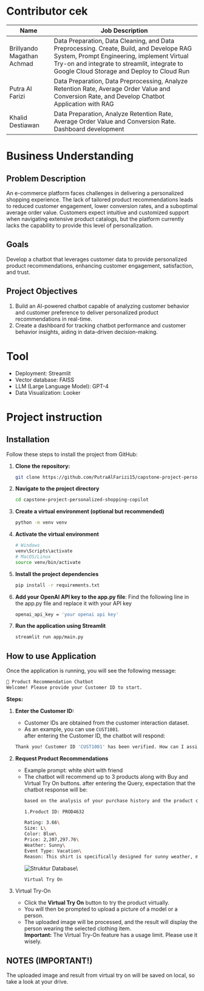 # Contributor cek
| Name  | Job Description |
| ------------- | ------------- |
| Brillyando Magathan Achmad  | Data Preparation, Data Cleaning, and Data Preprocessing. Create, Build, and Develope RAG System, Prompt Engineering, implement Virtual Try-on and integrate to streamlit, integrate to Google Cloud Storage and Deploy to Cloud Run  |
| Putra Al Farizi  | Data Preparation, Data Preprocessing, Analyze Retention Rate, Average Order Value and Conversion Rate, and Develop Chatbot Application with RAG|
| Khalid Destiawan  | Data Preparation, Analyze Retention Rate, Average Order Value and Conversion Rate. Dashboard development |

# Business Understanding

## Problem Description
An e-commerce platform faces challenges in delivering a personalized shopping experience. The lack of tailored product recommendations leads to reduced customer engagement, lower conversion rates, and a suboptimal average order value. Customers expect intuitive and customized support when navigating extensive product catalogs, but the platform currently lacks the capability to provide this level of personalization.

## Goals
Develop a chatbot that leverages customer data to provide personalized product recommendations, enhancing customer engagement, satisfaction, and trust.

## Project Objectives
1. Build an AI-powered chatbot capable of analyzing customer behavior and customer preference to deliver personalized product recommendations in real-time.
2. Create a dashboard for tracking chatbot performance and customer behavior insights, aiding in data-driven decision-making.

# Tool
- Deployment: Streamlit
- Vector database: FAISS
- LLM (Large Language Model): GPT-4
- Data Visualization: Looker

# Project instruction

## Installation

Follow these steps to install the project from GitHub:

1. **Clone the repository:**
   ```bash
   git clone https://github.com/PutraAlFarizi15/capstone-project-personalized-shopping-copilot.git
2. **Navigate to the project directory**
    ```bash
    cd capstone-project-personalized-shopping-copilot
3. **Create a virtual environment (optional but recommended)**
    ```bash
    python -m venv venv
4. **Activate the virtual environment**
    ```bash
    # Windows
    venv\Scripts\activate
    # MacOS/Linux
    source venv/bin/activate
5. **Install the project dependencies**
    ```bash
    pip install -r requirements.txt
6. **Add your OpenAI API key to the app.py file**: Find the following line in the app.py file and replace it with your API key
    ```bash
    openai_api_key = 'your openai api key'
7. **Run the application using Streamlit**
    ```bash
    streamlit run app/main.py
    ```

## How to use Application
Once the application is running, you will see the following message:
```bash
💬 Product Recommendation Chatbot
Welcome! Please provide your Customer ID to start.
```
**Steps:**

1. **Enter the Customer ID:**
   - Customer IDs are obtained from the customer interaction dataset.
   - As an example, you can use `CUST1001`.\
   after entering the Customer ID, the chatbot will respond:
   ```bash
   Thank you! Customer ID 'CUST1001' has been verified. How can I assist you?
    ```

2. **Request Product Recommendations**
    - Example prompt: white shirt with friend
    - The chatbot will recommend up to 3 products along with Buy and Virtual Try On buttons.
    after entering the Query, expectation that the chatbot response will be:
        ```bash
        based on the analysis of your purchase history and the product catalog, I recommend the following blue shirts for your vacation:

        1.Product ID: PROD4632

        Rating: 3.66\
        Size: L\
        Color: Blue\
        Price: 2,207,297.76\
        Weather: Sunny\
        Event Type: Vacation\
        Reason: This shirt is specifically designed for sunny weather, making it ideal for vacation. Its blue color aligns with your preference, and it falls within a similar price range to your previous purchases, indicating a potential fit for your budget.
        ```
        ![Struktur Database](images/PROD1457.jpg)\
        ```bash
        Virtual Try On
        ```

3. Virtual Try-On  
    - Click the **Virtual Try On** button to try the product virtually.  
    - You will then be prompted to upload a picture of a model or a person.  
    - The uploaded image will be processed, and the result will display the person wearing the selected clothing item. \
    **Important:** The Virtual Try-On feature has a usage limit. Please use it wisely. 

## NOTES (IMPORTANT!)
The uploaded image and result from virtual try on will be saved on local, so take a look at your drive.
